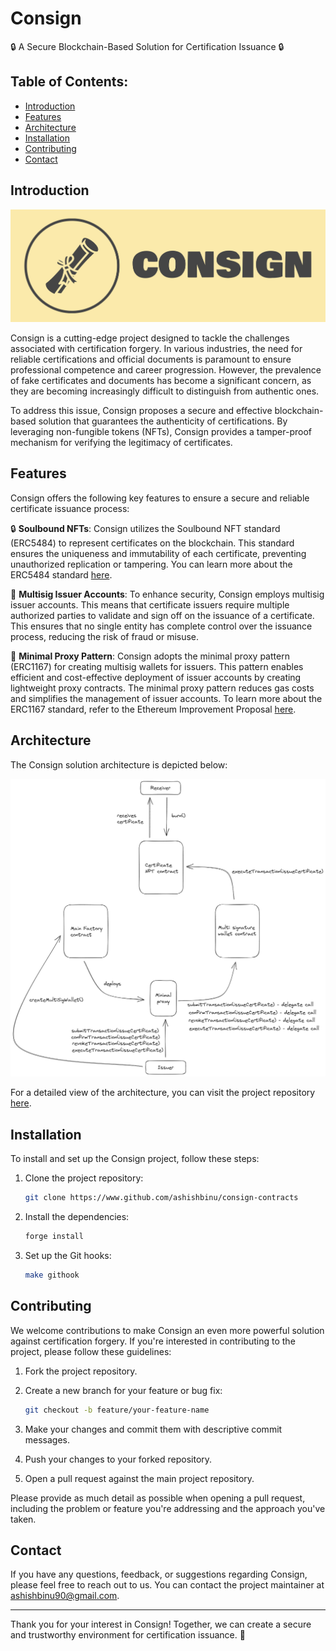 # Consign

🔒 A Secure Blockchain-Based Solution for Certification Issuance 🔒

## Table of Contents:

-   [Introduction](#introduction)
-   [Features](#features)
-   [Architecture](#architecture)
-   [Installation](#installation)
-   [Contributing](#contributing)
-   [Contact](#contact)

## Introduction

![Consign Logo](./docs/logo.png)

Consign is a cutting-edge project designed to tackle the challenges associated with certification forgery. In various industries, the need for reliable certifications and official documents is paramount to ensure professional competence and career progression. However, the prevalence of fake certificates and documents has become a significant concern, as they are becoming increasingly difficult to distinguish from authentic ones.

To address this issue, Consign proposes a secure and effective blockchain-based solution that guarantees the authenticity of certifications. By leveraging non-fungible tokens (NFTs), Consign provides a tamper-proof mechanism for verifying the legitimacy of certificates.

## Features

Consign offers the following key features to ensure a secure and reliable certificate issuance process:

🔒 **Soulbound NFTs**: Consign utilizes the Soulbound NFT standard (ERC5484) to represent certificates on the blockchain. This standard ensures the uniqueness and immutability of each certificate, preventing unauthorized replication or tampering. You can learn more about the ERC5484 standard [here](https://eips.ethereum.org/EIPS/eip-5484).

🔐 **Multisig Issuer Accounts**: To enhance security, Consign employs multisig issuer accounts. This means that certificate issuers require multiple authorized parties to validate and sign off on the issuance of a certificate. This ensures that no single entity has complete control over the issuance process, reducing the risk of fraud or misuse.

🔁 **Minimal Proxy Pattern**: Consign adopts the minimal proxy pattern (ERC1167) for creating multisig wallets for issuers. This pattern enables efficient and cost-effective deployment of issuer accounts by creating lightweight proxy contracts. The minimal proxy pattern reduces gas costs and simplifies the management of issuer accounts. To learn more about the ERC1167 standard, refer to the Ethereum Improvement Proposal [here](https://eips.ethereum.org/EIPS/eip-1167).

## Architecture

The Consign solution architecture is depicted below:

![Consign Contract Architecture](./docs/architecture.png)

<!-- https://excalidraw.com/#json=mGxSunhq11anYjXKYaJhi,X3KKDbP84dMZJOKvWd8c8g -->

For a detailed view of the architecture, you can visit the project repository [here](https://www.github.com/ashishbinu/consign-contracts).

## Installation

To install and set up the Consign project, follow these steps:

1. Clone the project repository:

    ```bash
    git clone https://www.github.com/ashishbinu/consign-contracts
    ```

2. Install the dependencies:

    ```bash
    forge install
    ```

3. Set up the Git hooks:
    ```bash
    make githook
    ```

## Contributing

We welcome contributions to make Consign an even more powerful solution against certification forgery. If you're interested in contributing to the project, please follow these guidelines:

1. Fork the project repository.

2. Create a new branch for your feature or bug fix:

    ```bash
    git checkout -b feature/your-feature-name
    ```

3. Make your changes and commit them with descriptive commit messages.

4. Push your changes to your forked repository.

5. Open a pull request against the main project repository.

Please provide as much detail as possible when opening a pull request, including the problem or feature you're addressing and the approach you've taken.

## Contact

If you have any questions, feedback, or suggestions regarding Consign, please feel free to reach out to us. You can contact the project maintainer at [ashishbinu90@gmail.com](mailto:ashishbinu90@gmail.com).

---

Thank you for your interest in Consign! Together, we can create a secure and trustworthy environment for certification issuance. 🚀

